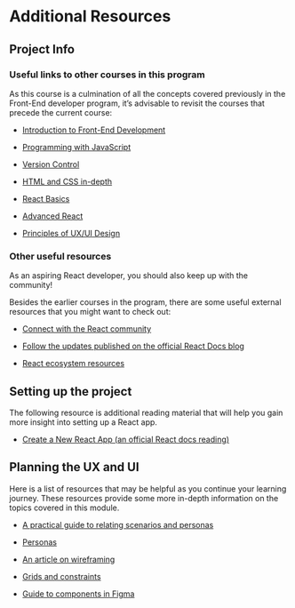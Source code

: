 # Additional Resources

## Project Info

### Useful links to other courses in this program

As this course is a culmination of all the concepts covered previously in the Front-End developer program, it’s advisable to revisit the courses that precede the current course:

- [Introduction to Front-End Development](https://www.coursera.org/learn/introduction-to-front-end-development/home/week/1)

- [Programming with JavaScript](https://www.coursera.org/learn/programming-with-javascript/home/week/1)

- [Version Control](https://www.coursera.org/learn/introduction-to-version-control/home/week/1)

- [HTML and CSS in-depth](https://www.coursera.org/learn/html-and-css-in-depth/home/week/1)

- [React Basics](https://www.coursera.org/learn/react-basics/home/week/1)

- [Advanced React](https://www.coursera.org/learn/advanced-react/home/week/1)

- [Principles of UX/UI Design](https://www.coursera.org/learn/principles-of-ux-ui-design/home/week/1)

### Other useful resources

As an aspiring React developer, you should also keep up with the community!

Besides the earlier courses in the program, there are some useful external resources that you might want to check out:

- [Connect with the React community](https://github.com/enaqx/awesome-react#react-community)

- [Follow the updates published on the official React Docs blog](https://react.dev/blog/2022/06/15/react-labs-what-we-have-been-working-on-june-2022)

- [React ecosystem resources](https://github.com/enaqx/awesome-react)

## Setting up the project

The following resource is additional reading material that will help you gain more insight into setting up a React app.

- [Create a New React App (an official React docs reading)](https://react.dev/learn/start-a-new-react-project)

## Planning the UX and UI

Here is a list of resources that may be helpful as you continue your learning journey. These resources provide some more in-depth information on the topics covered in this module.

- [A practical guide to relating scenarios and personas](https://www.nngroup.com/articles/scenario-mapping-personas/)

- [Personas](https://www.usability.gov/how-to-and-tools/methods/personas.html)

- [An article on wireframing](https://www.interaction-design.org/literature/topics/wireframing)

- [Grids and constraints](https://www.youtube.com/watch?v=BsR9dKfkNuA)

- [Guide to components in Figma](https://help.figma.com/hc/en-us/articles/360038662654-Guide-to-components-in-Figma#:~:text=Components%20are%20elements%20you%20can,icons%2C%20layouts%2C%20and%20more)
